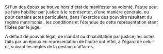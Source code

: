   
 Si l'un des époux se trouve hors d'état de manifester sa volonté, l'autre peut se faire habiliter par justice à le représenter, d'une manière générale, ou pour certains actes particuliers, dans l'exercice des pouvoirs résultant du régime matrimonial, les conditions et l'étendue de cette représentation étant fixées par le juge.  

  
 A défaut de pouvoir légal, de mandat ou d'habilitation par justice, les actes faits par un époux en représentation de l'autre ont effet, à l'égard de celui-ci, suivant les règles de la gestion d'affaires.  
